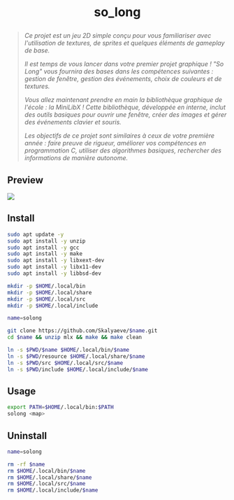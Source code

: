 # <p align="center">so_long</p>

> _Ce projet est un jeu 2D simple conçu pour vous familiariser avec l'utilisation de textures, de sprites et quelques éléments de gameplay de base._
>
> _Il est temps de vous lancer dans votre premier projet graphique ! "So Long" vous fournira des bases dans les compétences suivantes : gestion de fenêtre, gestion des événements, choix de couleurs et de textures._
>
> _Vous allez maintenant prendre en main la bibliothèque graphique de l'école : la MiniLibX ! Cette bibliothèque, développée en interne, inclut des outils basiques pour ouvrir une fenêtre, créer des images et gérer des événements clavier et souris._
>
> _Les objectifs de ce projet sont similaires à ceux de votre première année : faire preuve de rigueur, améliorer vos compétences en programmation C, utiliser des algorithmes basiques, rechercher des informations de manière autonome._

## Preview

![](https://github.com/Skalyaev/so_long/blob/main/preview.gif)

## Install

```bash
sudo apt update -y
sudo apt install -y unzip
sudo apt install -y gcc
sudo apt install -y make
sudo apt install -y libxext-dev
sudo apt install -y libx11-dev
sudo apt install -y libbsd-dev
```

```bash
mkdir -p $HOME/.local/bin
mkdir -p $HOME/.local/share
mkdir -p $HOME/.local/src
mkdir -p $HOME/.local/include
```

```bash
name=solong

git clone https://github.com/Skalyaeve/$name.git
cd $name && unzip mlx && make && make clean

ln -s $PWD/$name $HOME/.local/bin/$name
ln -s $PWD/resource $HOME/.local/share/$name
ln -s $PWD/src $HOME/.local/src/$name
ln -s $PWD/include $HOME/.local/include/$name
```

## Usage

```bash
export PATH=$HOME/.local/bin:$PATH
solong <map>
```

## Uninstall

```bash
name=solong

rm -rf $name
rm $HOME/.local/bin/$name
rm $HOME/.local/share/$name
rm $HOME/.local/src/$name
rm $HOME/.local/include/$name
```
